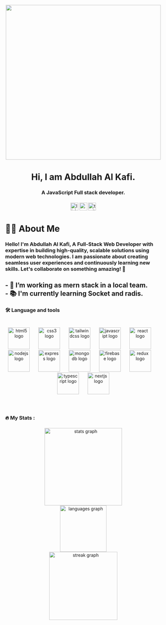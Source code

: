 <br clear="both">

<div align="center">
  <img height="500" src="https://res.cloudinary.com/dwirxf3qm/image/upload/v1729369660/developer_urnah7.png"  />
</div>

###

<h1 align="center">Hi, I am Abdullah Al Kafi.</h1>

###

<h3 align="center">A JavaScript Full stack developer.</h3>

###

<div align="center">
  <img src="https://img.shields.io/static/v1?message=LinkedIn&logo=linkedin&label=&color=0077B5&logoColor=white&labelColor=&style=for-the-badge" height="25" alt="linkedin logo"  />
  <img src="https://img.shields.io/static/v1?message=Youtube&logo=youtube&label=&color=FF0000&logoColor=white&labelColor=&style=for-the-badge" height="25" alt="youtube logo"  />
  <img src="https://img.shields.io/static/v1?message=Twitter&logo=twitter&label=&color=1DA1F2&logoColor=white&labelColor=&style=for-the-badge" height="25" alt="twitter logo"  />
</div>

###

<h1 align="left">👩‍💻  About Me</h1>

###

<h3 align="left">Hello! I'm Abdullah Al Kafi, A Full-Stack Web Developer with expertise in building high-quality, scalable solutions using modern web technologies. I am passionate about creating seamless user experiences and continuously learning new skills. Let's collaborate on something amazing! 🚀</h3>



<h2 align="left">- 🔭 I’m working as mern stack in a local team.<br>- 📚 I'm currently learning Socket and radis.</h2>

###

<h3 align="left">🛠 Language and tools</h3>

###

<br clear="both">

<div align="center">
  <img src="https://skillicons.dev/icons?i=html" height="70" alt="html5 logo"  />
  <img width="20" />
  <img src="https://cdn.jsdelivr.net/gh/devicons/devicon/icons/css3/css3-original.svg" height="70" alt="css3 logo"  />
  <img width="20" />
  <img src="https://skillicons.dev/icons?i=tailwind" height="70" alt="tailwindcss logo"  />
  <img width="20" />
  <img src="https://skillicons.dev/icons?i=js" height="70" alt="javascript logo"  />
  <img width="20" />
  <img src="https://skillicons.dev/icons?i=react" height="70" alt="react logo"  />
  <img width="20" />
  <img src="https://skillicons.dev/icons?i=nodejs" height="70" alt="nodejs logo"  />
  <img width="20" />
  <img src="https://skillicons.dev/icons?i=express" height="70" alt="express logo"  />
  <img width="20" />
  <img src="https://skillicons.dev/icons?i=mongodb" height="70" alt="mongodb logo"  />
  <img width="20" />
  <img src="https://skillicons.dev/icons?i=firebase" height="70" alt="firebase logo"  />
  <img width="20" />
  <img src="https://skillicons.dev/icons?i=redux" height="70" alt="redux logo"  />
  <img width="20" />
  <img src="https://skillicons.dev/icons?i=ts" height="70" alt="typescript logo"  />
  <img width="20" />
  <img src="https://skillicons.dev/icons?i=nextjs" height="70" alt="nextjs logo"  />
</div>

###

<br clear="both">

<h3 align="left">🔥   My Stats :</h3>

###

<div align="center">
  <img src="https://github-readme-stats.vercel.app/api?username=Abdullah-1922&hide_title=false&hide_rank=false&show_icons=true&include_all_commits=true&count_private=true&disable_animations=false&theme=dracula&locale=en&hide_border=false&order=1" height="250" alt="stats graph" /> <br>
  <img src="https://github-readme-stats.vercel.app/api/top-langs?username=Abdullah-1922&locale=en&hide_title=false&layout=compact&card_width=320&langs_count=5&theme=dracula&hide_border=true&order=2" height="150" alt="languages graph" /> <br>
  <img src="https://streak-stats.demolab.com?user=Abdullah-1922&locale=en&mode=daily&theme=dark&hide_border=false&border_radius=5&date_format=j%20M%5B%20Y%5D&order=3" height="220" alt="streak graph"  />
</div>

###
